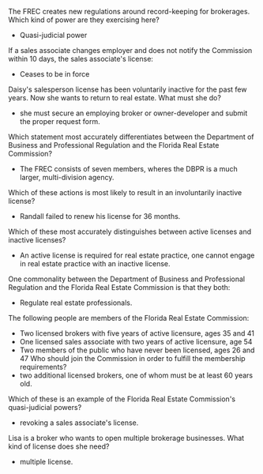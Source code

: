  The FREC creates new regulations around record-keeping for brokerages. Which kind of power are they exercising here?
- Quasi-judicial power 

If a sales associate changes employer and does not notify the Commission within 10 days, the sales associate's license:
- Ceases to be in force 

Daisy's salesperson license has been voluntarily inactive for the past few years. Now she wants to return to real estate. What must she do?
- she must secure an employing broker or owner-developer and submit the proper request form. 

Which statement most accurately differentiates between the Department of Business and Professional Regulation and the Florida Real Estate Commission?
- The FREC consists of seven members, wheres the DBPR is a much larger, multi-division agency. 

Which of these actions is most likely to result in an involuntarily inactive license?
- Randall failed to renew his license for 36 months. 

Which of these most accurately distinguishes between active licenses and inactive licenses?
- An active license is required for real estate practice, one cannot engage in real estate practice with an inactive license.

One commonality between the Department of Business and Professional Regulation and the Florida Real Estate Commission is that they both:
- Regulate real estate professionals. 

The following people are members of the Florida Real Estate Commission:
- Two licensed brokers with five years of active licensure, ages 35 and 41
- One licensed sales associate with two years of active licensure, age 54
- Two members of the public who have never been licensed, ages 26 and 47
Who should join the Commission in order to fulfill the membership requirements?
- two additional licensed brokers, one of whom must be at least 60 years old. 

Which of these is an example of the Florida Real Estate Commission's quasi-judicial powers?
- revoking a sales associate's license.

Lisa is a broker who wants to open multiple brokerage businesses. What kind of license does she need?
- multiple license.
